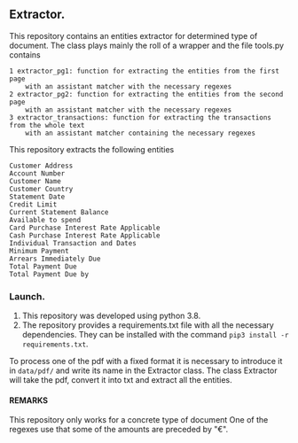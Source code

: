 ## Extractor.
This repository contains an entities extractor for determined type of document. 
The class plays mainly the roll 
of a wrapper and the file tools.py contains

    1 extractor_pg1: function for extracting the entities from the first page 
        with an assistant matcher with the necessary regexes
    2 extractor_pg2: function for extracting the entities from the second page 
        with an assistant matcher with the necessary regexes
    3 extractor_transactions: function for extracting the transactions from the whole text 
        with an assistant matcher containing the necessary regexes

This repository extracts the following entities

    Customer Address
    Account Number
    Customer Name
    Customer Country
    Statement Date
    Credit Limit
    Current Statement Balance
    Available to spend
    Card Purchase Interest Rate Applicable
    Cash Purchase Interest Rate Applicable
    Individual Transaction and Dates
    Minimum Payment
    Arrears Immediately Due
    Total Payment Due
    Total Payment Due by

### Launch.
1. This repository was developed using python 3.8.
2. The repository provides a requirements.txt file with all the necessary dependencies. 
They can be installed with the command `pip3 install -r requirements.txt`.

To process one of the pdf with a fixed format it is necessary to introduce it in `data/pdf/` 
and write its name in the Extractor class. The class Extractor will take the pdf,
convert it into txt and extract all the entities. 

#### REMARKS
This repository only works for a concrete type of document
One of the regexes use that some of the amounts are preceded by "€".